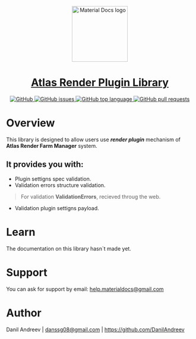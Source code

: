<a href="#">
    <div align="center">
        <img alt="Material Docs logo" height="150" src="https://avatars0.githubusercontent.com/u/71503317?s=400&u=7786114863bb0b505d06a0f563dbd6acbcfddc78&v=4"/>
    </div>
    <div align="center">
        <h1>Atlas Render Plugin Library</h1>
    </div>
    <div align="center">
        <img alt="GitHub" src="https://img.shields.io/github/license/AtlasRender/atlas-render-plugin"/>
        <img alt="GitHub issues" src="https://img.shields.io/github/issues-raw/AtlasRender/atlas-render-plugin">
        <img alt="GitHub top language" src="https://img.shields.io/github/languages/top/AtlasRender/atlas-render-plugin">
        <img alt="GitHub pull requests" src="https://img.shields.io/github/issues-pr/AtlasRender/atlas-render-plugin">
    </div>
</a>

# Overview
This library is designed to allow users use ___render plugin___ mechanism of __Atlas Render Farm Manager__ system. 

## It provides you with:
* Plugin settigns spec validation.
* Validation errors structure validation. 
> For validation __ValidationErrors__, recieved throug the web.
* Validation plugin settigns payload.

# Learn
The documentation on this library hasn`t made yet.

# Support
You can ask for support by email: help.materialdocs@gmail.com

# Author
Danil Andreev | danssg08@gmail.com | https://github.com/DanilAndreev

